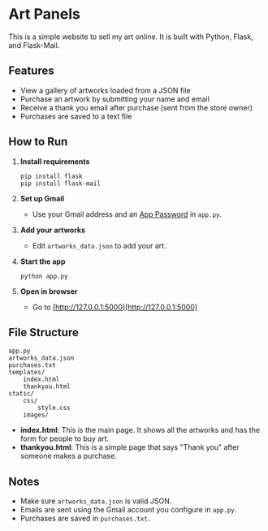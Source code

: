 # Art Panels

This is a simple website to sell my art online. It is built with Python, Flask, and Flask-Mail.

## Features

- View a gallery of artworks loaded from a JSON file
- Purchase an artwork by submitting your name and email
- Receive a thank you email after purchase (sent from the store owner)
- Purchases are saved to a text file

## How to Run

1. **Install requirements**  
   ```
   pip install flask
   pip install flask-mail
   ```

2. **Set up Gmail**  
   - Use your Gmail address and an [App Password](https://support.google.com/accounts/answer/185833?hl=en) in `app.py`.

3. **Add your artworks**  
   - Edit `artworks_data.json` to add your art.

4. **Start the app**  
   ```
   python app.py
   ```

5. **Open in browser**  
   - Go to [http://127.0.0.1:5000](http://127.0.0.1:5000)

## File Structure

```
app.py
artworks_data.json
purchases.txt
templates/
    index.html
    thankyou.html
static/
    css/
        style.css
    images/
```

- **index.html**: This is the main page. It shows all the artworks and has the form for people to buy art.
- **thankyou.html**: This is a simple page that says "Thank you" after someone makes a purchase.

## Notes

- Make sure `artworks_data.json` is valid JSON.
- Emails are sent using the Gmail account you configure in `app.py`.
- Purchases are saved in `purchases.txt`.
